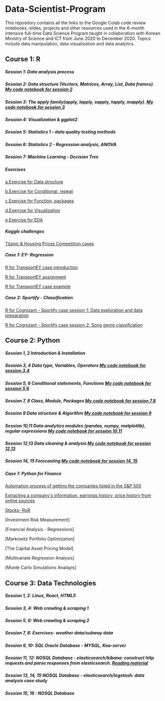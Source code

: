 # Data-Scientist-Program 

This repository contains all the links to the Google Colab code review notebooks, slides, projects and other resources used in the 6-month intensive full-time Data Science 
Program taught in collaboration with Korean Ministry of Science and ICT from June 2020 to December 2020.
Topics include data manipulation, data visualization and data analytics. 

## Course 1: R 

##### Session 1: Data analysis process  

##### Session 2: Data structure (Vectors, Matrices, Array, List, Data frames). [My code notebook for session 2](https://colab.research.google.com/drive/185vcHJzAKCbko37MG-QkcxoiIkRZDANT#scrollTo=gMKQCwNglkHe)

##### Session 3: The apply family(apply, lapply, sapply, tapply, mapply). [My code notebook for session 3](https://colab.research.google.com/drive/1l6TG8E5Mjm7pyRmXjahZRtAwlUO5twGy#scrollTo=4qYrAjhK4I3L&uniqifier=2)

##### Session 4: Visualization & ggplot2
 
##### Session 5: Statistics 1 - data quality testing methods

##### Session 6: Statistics 2 - Regression analysis, ANOVA  

##### Session 7: Machine Learning - Decision Tree

##### Exercises 
[a.Exercise for Data structure](https://colab.research.google.com/drive/12uvbAI4B487y8woBX5XG6OR18pt6iuqP)

[b.Exercise for Conditional, repeat](https://colab.research.google.com/drive/1vU-5hYrbkebxzbJ0RID-q5pM_AheYYBr)

[c.Exercise for Function, packages](https://colab.research.google.com/drive/1n0lACRpT0PAkeRKeyXqaJJjFj8n6MAeW)

[d.Exercise for Visualization](https://colab.research.google.com/drive/1zXFoKjpiaSig-R5pN9txCgyPPt_8bIzh)

[e.Exercise for EDA](https://colab.research.google.com/drive/1_19UAAS8E5211LRje7YYzQZfs0JiBndh)

##### Kaggle challenges
[Titanic & Housing Prices Competition cases](https://colab.research.google.com/drive/1fdy9yqUYVOuRKgQCmFpbuRhYCnYa_kXk)

##### Case 1: EY- Regression
[R for TransportEY case introduction](https://github.com/senajeon/Data-Science-School/blob/master/EY%20case%20-%20Analytics%20Presentation.pdf)

[R for TransportEY assignment](https://colab.research.google.com/drive/1d0jfqrtZSD5Zk2A6Qx802bhI2FBzhnMi#scrollTo=yEx4m4lmDe-4) 

[R for TransportEY case example](https://colab.research.google.com/drive/1rl5CuD6JvIjvzFhs-2OdrKw9uvmvNCGM)

##### Case 2: Sportify - Classification 
[R for Cognizant - Sportify case session 1: Data exploration and data preparation](https://colab.research.google.com/drive/1xTFBaoqvhaviLRf6bPslDpaMXvTsRVLK)

[R for Cognizant - Sportify case session 2: Song genre classification](https://colab.research.google.com/drive/1apIwvmIWgPFEoNam9IHQtDRyFNyNuSwy)


## Course 2: Python 

##### Session 1, 2 Introduction & Installation 

##### Session 3, 4 Data type, Variables, Operators [My code notebook for session 3,4](https://colab.research.google.com/drive/1M3c6j2i1HrUm5kX9ICKTqobDgmHITuao)

##### Session 5, 6 Conditional statements, Functions [My code notebook for session 5,6](https://colab.research.google.com/drive/1Jn1LwwI2ZgVZ_j-tgMfg5yUNe_oG5JtD)

##### Session 7, 8 Class, Module, Packages [My code notebook for session 7,8](https://colab.research.google.com/drive/1-5EEk8JljwaTiev5uy5kH42-ENX3buDG#scrollTo=yMrK0uEBexsZ)

##### Session 9 Data structure & Algorithm [My code notebook for session 9](https://colab.research.google.com/drive/1S3-kajOh9szdopX0tBFZESAZAVZnYyDx)

##### Session 10,11 Data analytics modules (pandas, numpy, matplotlib), regular expressions [My code notebook for session 10,11](https://colab.research.google.com/drive/1TZYuVFyx3u05Q9hPF8fXg-gW9IQ9KWS4)

##### Session 12,13 Data cleaning & analysis [My code notebook for session 12,13](https://colab.research.google.com/drive/147WJGYzAnjKjVtuEqrPnkAfvw5xbvz-h#scrollTo=lmzFmp6UBpR3)

##### Session 14, 15 Forecasting [My code notebook for session 14, 15](https://colab.research.google.com/drive/1arTmU04ouXX-z1XA-PqKDxHH9Hu3wglk)

##### Case 1: Python for Finance
[Automation process of getting the companies listed in the S&P 500](https://colab.research.google.com/drive/11pIcpCA1gUWiSDfaUqUAV1QNJVVlk17V#scrollTo=zz9aWxKwst64)

[Extracting a company's information, earnings history, price history from online sources](https://colab.research.google.com/drive/1jQjsm4jgxgStuh4Ld4qs0eIcn42eHF7G)

[Stocks- RoR](https://colab.research.google.com/drive/1bg995tce8UTshT2lowAqHEZrNTOiBKmY)

[Investment Risk Measurement]

[Financial Analysis - Regressions]

[Markowitz Portfolio Optimization]

[The Capital Asset Pricing Model]

[Multivariate Regression Analysis]

[Monte Carlo Simulations Analayis] 

##### 

## Course 3: Data Technologies 

##### Session 1, 2: Linux, React, HTML5

##### Session 3, 4: Web crawling & scraping 1

##### Session 5, 6: Web crawling & scraping 2

##### Session 7, 8: Exercises- weather data/subway data

##### Session 9, 10: SQL Oracle Database - MYSQL, Koa-server

##### Session 11, 12: NOSQL Database - elasticsearch/kibana: construct http requests and parse responses from elasticsearch. [Reading material](https://towardsdatascience.com/an-overview-on-elasticsearch-and-its-usage-e26df1d1d24a)

##### Session 13, 14, 15:NOSQL Database - elasticsearch/logstash: data analysis case study 

##### Session 15, 16 : NOSQL Database






